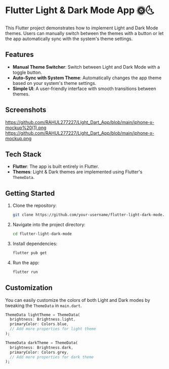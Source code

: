 # Flutter Light & Dark Mode App 🌞🌜

This Flutter project demonstrates how to implement Light and Dark Mode themes. Users can manually switch between the themes with a button or let the app automatically sync with the system's theme settings.

## Features
- **Manual Theme Switcher**: Switch between Light and Dark Mode with a toggle button.
- **Auto-Sync with System Theme**: Automatically changes the app theme based on your system's theme settings.
- **Simple UI**: A user-friendly interface with smooth transitions between themes.
  
## Screenshots
https://github.com/RAHUL277227/Light_Dart_App/blob/main/iphone-x-mockup%20(1).png
https://github.com/RAHUL277227/Light_Dart_App/blob/main/iphone-x-mockup.png
  

## Tech Stack
- **Flutter**: The app is built entirely in Flutter.
- **Themes**: Light & Dark themes are implemented using Flutter's `ThemeData`.

## Getting Started

1. Clone the repository:
    ```bash
    git clone https://github.com/your-username/flutter-light-dark-mode.git
    ```
2. Navigate into the project directory:
    ```bash
    cd flutter-light-dark-mode
    ```
3. Install dependencies:
    ```bash
    flutter pub get
    ```
4. Run the app:
    ```bash
    flutter run
    ```

## Customization
You can easily customize the colors of both Light and Dark modes by tweaking the `ThemeData` in `main.dart`.

```dart
ThemeData lightTheme = ThemeData(
  brightness: Brightness.light,
  primaryColor: Colors.blue,
  // Add more properties for light theme
);

ThemeData darkTheme = ThemeData(
  brightness: Brightness.dark,
  primaryColor: Colors.grey,
  // Add more properties for dark theme
);
